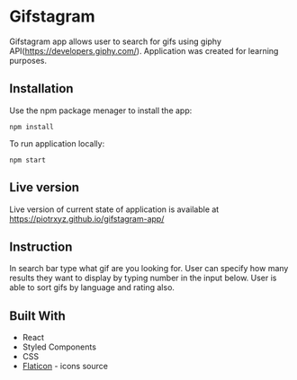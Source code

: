 # Gifstagram
Gifstagram app allows user to search for gifs using giphy API(https://developers.giphy.com/). Application was created for learning purposes.

## Installation
Use the npm package menager to install the app:

`npm install` <br>

To run application locally:

`npm start`

## Live version
Live version of current state of application is available at https://piotrxyz.github.io/gifstagram-app/

## Instruction
In search bar type what gif are you looking for. User can specify how many results they want to display by typing number in the input below. User is able to sort gifs by language and rating also.

## Built With
- React
- Styled Components
- CSS
- [Flaticon](https://www.flaticon.com/) - icons source